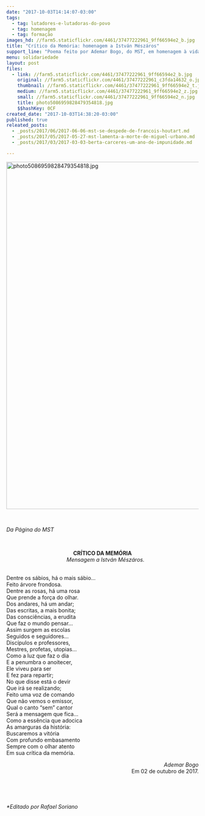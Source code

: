 ```yaml
---
date: "2017-10-03T14:14:07-03:00"
tags:
  - tag: lutadores-e-lutadoras-do-povo
  - tag: homenagem
  - tag: formação
images_hd: //farm5.staticflickr.com/4461/37477222961_9ff66594e2_b.jpg
title: "Crítico da Memória: homenagem a István Mészáros"
support_line: "Poema feito por Ademar Bogo, do MST, em homenagem à vida de István Mészáros."
menu: solidariedade
layout: post
files:
  - link: //farm5.staticflickr.com/4461/37477222961_9ff66594e2_b.jpg
    original: //farm5.staticflickr.com/4461/37477222961_c3fda14632_o.jpg
    thumbnail: //farm5.staticflickr.com/4461/37477222961_9ff66594e2_t.jpg
    medium: //farm5.staticflickr.com/4461/37477222961_9ff66594e2_z.jpg
    small: //farm5.staticflickr.com/4461/37477222961_9ff66594e2_n.jpg
    title: photo5086959828479354818.jpg
    $$hashKey: 0CF
created_date: "2017-10-03T14:38:20-03:00"
published: true
releated_posts:
  - _posts/2017/06/2017-06-06-mst-se-despede-de-francois-houtart.md
  - _posts/2017/05/2017-05-27-mst-lamenta-a-morte-de-miguel-urbano.md
  - _posts/2017/03/2017-03-03-berta-carceres-um-ano-de-impunidade.md

---
```

<p><img alt="photo5086959828479354818.jpg" height="911" src="//farm5.staticflickr.com/4461/37477222961_9ff66594e2_b.jpg" width="700" /></p>

<p>&nbsp;</p>

<p><em>Da P&aacute;gina do MST</em></p>

<p>&nbsp;</p>

<p style="text-align: center;"><strong>CR&Iacute;TICO DA MEM&Oacute;RIA</strong><br />
<em>&nbsp;&nbsp; &nbsp;Mensagem a Istv&aacute;n M&eacute;sz&aacute;ros.</em></p>

<p><br />
Dentre os s&aacute;bios, h&aacute; o mais s&aacute;bio...<br />
Feito &aacute;rvore frondosa.<br />
Dentre as rosas, h&aacute; uma rosa<br />
Que prende a for&ccedil;a do olhar.<br />
Dos andares, h&aacute; um andar;<br />
Das escritas, a mais bonita;<br />
Das consci&ecirc;ncias, a erudita<br />
Que faz o mundo pensar...<br />
Assim surgem as escolas<br />
Seguidos e seguidores...<br />
Disc&iacute;pulos e professores,<br />
Mestres, profetas, utopias...<br />
Como a luz que faz o dia<br />
E a penumbra o anoitecer,<br />
Ele viveu para ser<br />
E fez para repartir;<br />
No que disse est&aacute; o devir<br />
Que ir&aacute; se realizando;<br />
Feito uma voz de comando<br />
Que n&atilde;o vemos o emissor,<br />
Qual o canto &ldquo;sem&rdquo; cantor<br />
Ser&aacute; a mensagem que fica...<br />
Como a ess&ecirc;ncia que adocica<br />
As amarguras da hist&oacute;ria:<br />
Buscaremos a vit&oacute;ria<br />
Com profundo embasamento<br />
Sempre com o olhar atento<br />
Em sua cr&iacute;tica da mem&oacute;ria.</p>

<p style="text-align: right;"><em>&nbsp;&nbsp; &nbsp;&nbsp;&nbsp; &nbsp;Ademar Bogo</em><br />
&nbsp;&nbsp; &nbsp;&nbsp;&nbsp; &nbsp;Em 02 de outubro de 2017.</p>

<p style="text-align: right;">&nbsp;</p>

<p style="text-align: right;">&nbsp;</p>

<p><em>*Editado por Rafael Soriano</em></p>
